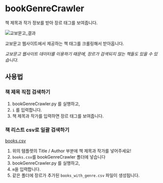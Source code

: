 # bookGenreCrawler
책 제목과 작가 정보를 받아 장르 태그를 보여줍니다.


![교보문고_결과](https://user-images.githubusercontent.com/8681323/149776162-27f181aa-5bb5-4cad-b9b4-cb50cb21ba3f.png)

교보문고 웹사이트에서 제공하는 책 태그를 크롤링해서 받아옵니다.

_교보문고 웹사이트 데이터를 이용하기 때문에, 장르가 검색되지 않는 책들도 있을 수 있습니다._



## 사용법

### 책 제목 직접 검색하기
1. bookGenreCrawler.py 를 실행하고,
2. `i` 를 입력합니다.
3. 책 제목과 작가를 입력하면 장르 태그를 보여줍니다.

### 책 리스트 csv로 일괄 검색하기
[books.csv](https://github.com/yerimpark103/bookGenreCrawler/files/7882112/books.csv)
1. 위의 템플렛의 Title / Author 부분에 책 제목과 작가를 넣어주세요! 
2. `books.csv`를 bookGenreCrawler 폴더에 넣습니다
3. bookGenreCrawler.py 를 실행하고,
4. `m`을 입력합니다.
5. 같은 폴더에 장르가 추가된 `books_with_genre.csv` 파일이 생성됩니다.

